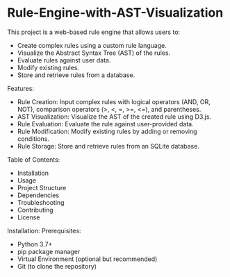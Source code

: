 # Rule-Engine-with-AST-Visualization

This project is a web-based rule engine that allows users to:

- Create complex rules using a custom rule language.
- Visualize the Abstract Syntax Tree (AST) of the rules.
- Evaluate rules against user data.
- Modify existing rules.
- Store and retrieve rules from a database.



Features:
- Rule Creation: Input complex rules with logical operators (AND, OR, NOT), comparison operators (>, <, =, >=, <=), and parentheses.
- AST Visualization: Visualize the AST of the created rule using D3.js.
- Rule Evaluation: Evaluate the rule against user-provided data.
- Rule Modification: Modify existing rules by adding or removing conditions.
- Rule Storage: Store and retrieve rules from an SQLite database.


Table of Contents:
- Installation
- Usage
- Project Structure
- Dependencies
- Troubleshooting
- Contributing
- License


Installation:
Prerequisites:
- Python 3.7+
- pip package manager
- Virtual Environment (optional but recommended)
- Git (to clone the repository)


